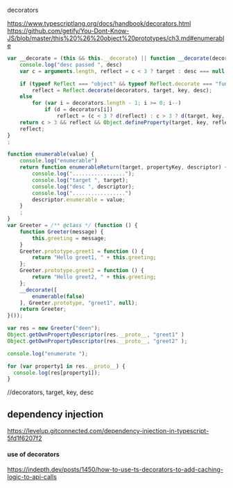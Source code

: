 

decorators 

https://www.typescriptlang.org/docs/handbook/decorators.html
https://github.com/getify/You-Dont-Know-JS/blob/master/this%20%26%20object%20prototypes/ch3.md#enumerable

```javascript
var __decorate = (this && this.__decorate) || function __decorate(decorators, target, key, desc) {
    console.log("desc passed ", desc)
    var c = arguments.length, reflect = c < 3 ? target : desc === null ? desc = Object.getOwnPropertyDescriptor(target, key) : desc, d;

    if (typeof Reflect === "object" && typeof Reflect.decorate === "function")
        reflect = Reflect.decorate(decorators, target, key, desc);
    else
        for (var i = decorators.length - 1; i >= 0; i--)
            if (d = decorators[i])
                reflect = (c < 3 ? d(reflect) : c > 3 ? d(target, key, reflect) : d(target, key)) || reflect;
    return c > 3 && reflect && Object.defineProperty(target, key, reflect),
    reflect;
}
;

function enumerable(value) {
    console.log("enumerable")
    return function enumerableReturn(target, propertyKey, descriptor) {
        console.log(".................");
        console.log("target ", target);
        console.log("desc ", descriptor);
        console.log(".................")
        descriptor.enumerable = value;
    }
    ;
}
var Greeter = /** @class */ (function () {
    function Greeter(message) {
        this.greeting = message;
    }
    Greeter.prototype.greet1 = function () {
        return "Hello greet1, " + this.greeting;
    };
    Greeter.prototype.greet2 = function () {
        return "Hello greet2, " + this.greeting;
    };
    __decorate([
        enumerable(false)
    ], Greeter.prototype, "greet1", null);
    return Greeter;
}());

var res = new Greeter("deen");
Object.getOwnPropertyDescriptor(res.__proto__, "greet1" )
Object.getOwnPropertyDescriptor(res.__proto__, "greet2" );

console.log("enumerate ");

for (var property1 in res.__proto__) {
  console.log(res[property1]);
}

```

//decorators, target, key, desc

## dependency injection
https://levelup.gitconnected.com/dependency-injection-in-typescript-5fd1f6207f2


#### use of decorators
https://indepth.dev/posts/1450/how-to-use-ts-decorators-to-add-caching-logic-to-api-calls
